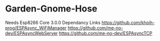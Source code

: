 # Garden-Gnome-Hose

Needs Esp8266 Core 3.0.0
Dependancy Links 
https://github.com/khoih-prog/ESPAsync_WiFiManager
https://github.com/me-no-dev/ESPAsyncWebServer 
https://github.com/me-no-dev/ESPAsyncTCP

 
